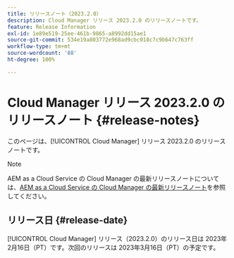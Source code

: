 ```yaml
---
title: リリースノート（2023.2.0）
description: Cloud Manager リリース 2023.2.0 のリリースノートです。
feature: Release Information
exl-id: 1e89e519-25ee-461b-9865-a8992dd15ae1
source-git-commit: 534e19a803772e968ad9cbc018c7c9b647c763ff
workflow-type: tm+mt
source-wordcount: '88'
ht-degree: 100%

---
```


# Cloud Manager リリース 2023.2.0 のリリースノート {#release-notes}

このページは、[!UICONTROL Cloud Manager] リリース 2023.2.0 のリリースノートです。

>[!NOTE]
>
>AEM as a Cloud Service の Cloud Manager の最新リリースノートについては、[AEM as a Cloud Service の Cloud Manager の最新リリースノート](https://experienceleague.adobe.com/docs/experience-manager-cloud-service/content/implementing/using-cloud-manager/release-notes-cloud-manager/release-notes-cm-current.html?lang=ja)を参照してください。

## リリース日 {#release-date}

[!UICONTROL Cloud Manager] リリース（2023.2.0）のリリース日は 2023年2月16日（PT）です。次回のリリースは 2023年3月16日（PT）の予定です。

